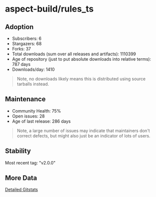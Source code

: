 # aspect-build/rules_ts

## Adoption

- Subscribers: 6
- Stargazers: 68
- Forks: 37
- Total downloads (sum over all releases and artifacts): 1110399
- Age of repository (just to put absolute downloads into relative terms): 787 days
- Downloads/day: 1410

> Note, no downloads likely means this is distributed using source tarballs instead.

## Maintenance

- Community Health: 75%
- Open issues: 28
- Age of last release: 286 days

> Note, a large number of issues may indicate that maintainers don't correct defects, but might also
> just be an indicator of lots of users.

## Stability

Most recent tag: "v2.0.0"

## More Data

[Detailed Gitstats](/bazel-catalog/gitstats/aspect-build/rules_ts)

